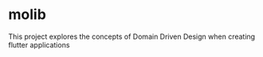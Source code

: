 # molib

This project explores the concepts of Domain Driven Design when creating flutter applications
